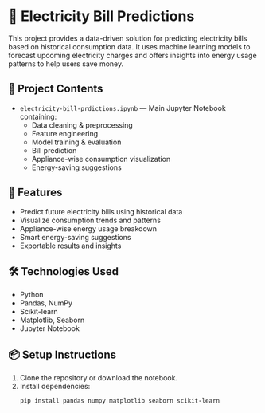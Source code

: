 
# 🔌 Electricity Bill Predictions

This project provides a data-driven solution for predicting electricity bills based on historical consumption data. It uses machine learning models to forecast upcoming electricity charges and offers insights into energy usage patterns to help users save money.

## 📓 Project Contents

- `electricity-bill-prdictions.ipynb` — Main Jupyter Notebook containing:
  - Data cleaning & preprocessing
  - Feature engineering
  - Model training & evaluation
  - Bill prediction
  - Appliance-wise consumption visualization
  - Energy-saving suggestions

## 🚀 Features

- Predict future electricity bills using historical data
- Visualize consumption trends and patterns
- Appliance-wise energy usage breakdown
- Smart energy-saving suggestions
- Exportable results and insights

## 🛠️ Technologies Used

- Python
- Pandas, NumPy
- Scikit-learn
- Matplotlib, Seaborn
- Jupyter Notebook

## 📦 Setup Instructions

1. Clone the repository or download the notebook.
2. Install dependencies:
   ```bash
   pip install pandas numpy matplotlib seaborn scikit-learn

